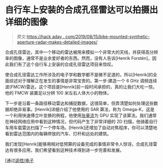 # 自行车上安装的合成孔径雷达可以拍摄出详细的图像

> 原文:[https://hack aday . com/2019/08/15/bike-mounted-synthetic-aperture-radar-makes-detailed-images/](https://hackaday.com/2019/08/15/bike-mounted-synthetic-aperture-radar-makes-detailed-images/)

合成孔径雷达，其中一个移动的雷达被用来模拟一个非常大的天线，并获得高分辨率的图像，通常不是业余爱好者的东西。然而，没有人告诉[Henrik Forstén]，因此我们有了这个自行车上安装的合成孔径雷达项目来惊叹。

使合成孔径雷达工作所涉及的电子学和数学都不是微不足道的，所以[Henrik]的全面综述对于理解正在发生的事情是非常宝贵的。第一步:建造一个 6 GHz 调频连续波(FMCW)雷达，这个项目是[Henrik]前一段时间承担的，真的让我们大吃一惊。他的 FMCW 装置足以分辨 100 米左右人体大小的物体。

下一步是沿着一条路径移动雷达和捕捉数据，这很简单，但弄清楚如何处理这些数据却绝非易事。[Henrik]详细介绍了他使用的 SAR 算法，称为 Omega-K，这是一个利用快速傅立叶变换的例程，他使用[张量流](https://hackaday.com/2017/04/11/introduction-to-tensorflow/)为 GPU 实现了该算法。我们通常在神经网络应用中看到这种情况，但代码产生了非常详细的 2D 扫描，他骑着自行车用车载雷达扫描了一个停车场。[Henrik]还增加了自动对焦程序，你可以清楚地看到雷达范围内的每辆停放的汽车、灯杆和远处的建筑。

我们发现[Henrik]能够用相对低预算的设备完成的事情非常令人惊讶。合成孔径雷达有很多应用，我们希望看到这种技术得到进一步完善和发展。

[通过[遥控/电子](https://www.reddit.com/r/rfelectronics/comments/cpu9qo/syntheticaperture_radar_imaging/?utm_medium=android_app&utm_source=share)